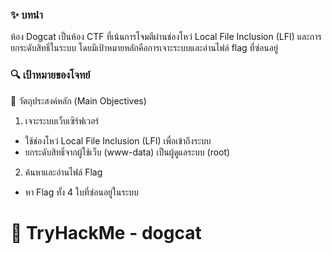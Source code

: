 ### ✨ บทนำ
ห้อง Dogcat เป็นห้อง CTF ที่เน้นการโจมตีผ่านช่องโหว่ Local File Inclusion (LFI) และการยกระดับสิทธิ์ในระบบ โดยมีเป้าหมายหลักคือการเจาะระบบและอ่านไฟล์ flag ที่ซ่อนอยู่

### 🔍 เป้าหมายของโจทย์
🎯 วัตถุประสงค์หลัก (Main Objectives)
1. เจาะระบบเว็บเซิร์ฟเวอร์
 - ใช้ช่องโหว่ Local File Inclusion (LFI) เพื่อเข้าถึงระบบ
 - ยกระดับสิทธิ์จากผู้ใช้เว็บ (www-data) เป็นผู้ดูแลระบบ (root)

2. ค้นหาและอ่านไฟล์ Flag
 - หา Flag ทั้ง 4 ใบที่ซ่อนอยู่ในระบบ

# 🧠 TryHackMe - dogcat
